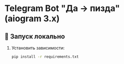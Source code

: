# Telegram Bot "Да → пизда" (aiogram 3.x)

## 🚀 Запуск локально
1. Установить зависимости:
   ```bash
   pip install -r requirements.txt

